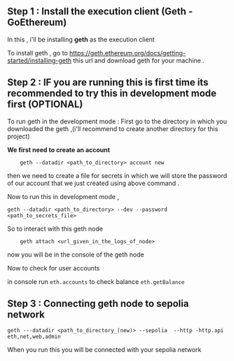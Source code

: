 

## Step 1 : Install the execution client (Geth - GoEthereum)

In this , i'll be installing **geth** as the execution client 

To install geth , go to https://geth.ethereum.org/docs/getting-started/installing-geth this url and download geth for your machine . 


## Step 2 : IF you are running this is first time its recommended to try this in development mode first (OPTIONAL)


To run geth in the development mode : 
First go to the directory in which you downloaded the geth ,(i'll recommend to create another directory for this project)

**We first need to create an account**

		geth --datadir <path_to_directory> account new
		
then we need to create a file for secrets in which we will store the password of our account that we just created using above command . 


Now to run this in development mode , 


	geth --datadir <path_to_directory> --dev --password <path_to_secrets_file>


So to interact with this geth node 

		geth attach <url_given_in_the_logs_of_node>

now you will be in the console of the geth node 

Now to check for user accounts 

in console run `eth.accounts`
to check balance `eth.getBalance`




## Step 3 : Connecting geth node to sepolia network



	geth ---datadir <path_to_directory_(new)> --sepolia  --http -http.api eth,net,web,admin 



When you run this you will be connected with your sepolia network 

